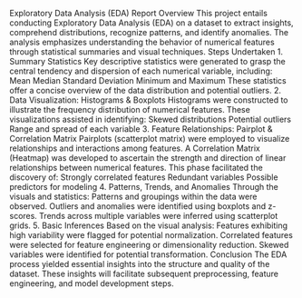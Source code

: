 Exploratory Data Analysis (EDA) Report Overview This project entails conducting Exploratory Data Analysis (EDA) on a dataset to extract insights, comprehend distributions, recognize patterns, and identify anomalies. The analysis emphasizes understanding the behavior of numerical features through statistical summaries and visual techniques. Steps Undertaken 1. Summary Statistics Key descriptive statistics were generated to grasp the central tendency and dispersion of each numerical variable, including: Mean Median Standard Deviation Minimum and Maximum These statistics offer a concise overview of the data distribution and potential outliers. 2. Data Visualization: Histograms & Boxplots Histograms were constructed to illustrate the frequency distribution of numerical features. These visualizations assisted in identifying: Skewed distributions Potential outliers Range and spread of each variable 3. Feature Relationships: Pairplot & Correlation Matrix Pairplots (scatterplot matrix) were employed to visualize relationships and interactions among features. A Correlation Matrix (Heatmap) was developed to ascertain the strength and direction of linear relationships between numerical features. This phase facilitated the discovery of: Strongly correlated features Redundant variables Possible predictors for modeling 4. Patterns, Trends, and Anomalies Through the visuals and statistics: Patterns and groupings within the data were observed. Outliers and anomalies were identified using boxplots and z-scores. Trends across multiple variables were inferred using scatterplot grids. 5. Basic Inferences Based on the visual analysis: Features exhibiting high variability were flagged for potential normalization. Correlated features were selected for feature engineering or dimensionality reduction. Skewed variables were identified for potential transformation. Conclusion The EDA process yielded essential insights into the structure and quality of the dataset. These insights will facilitate subsequent preprocessing, feature engineering, and model development steps.

